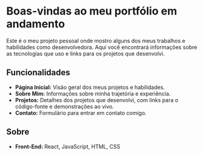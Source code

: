 # Boas-vindas ao meu portfólio em andamento

Este é o meu projeto pessoal onde mostro alguns dos meus trabalhos e habilidades como desenvolvedora. Aqui você encontrará informações sobre as tecnologias que uso e links para os projetos que desenvolvi.

## Funcionalidades
- **Página Inicial:** Visão geral dos meus projetos e habilidades.
- **Sobre Mim:** Informações sobre minha trajetória e experiência.
- **Projetos:** Detalhes dos projetos que desenvolvi, com links para o código-fonte e demonstrações ao vivo.
- **Contato:** Formulário para entrar em contato comigo.

## Sobre
- **Front-End:** React, JavaScript, HTML, CSS
